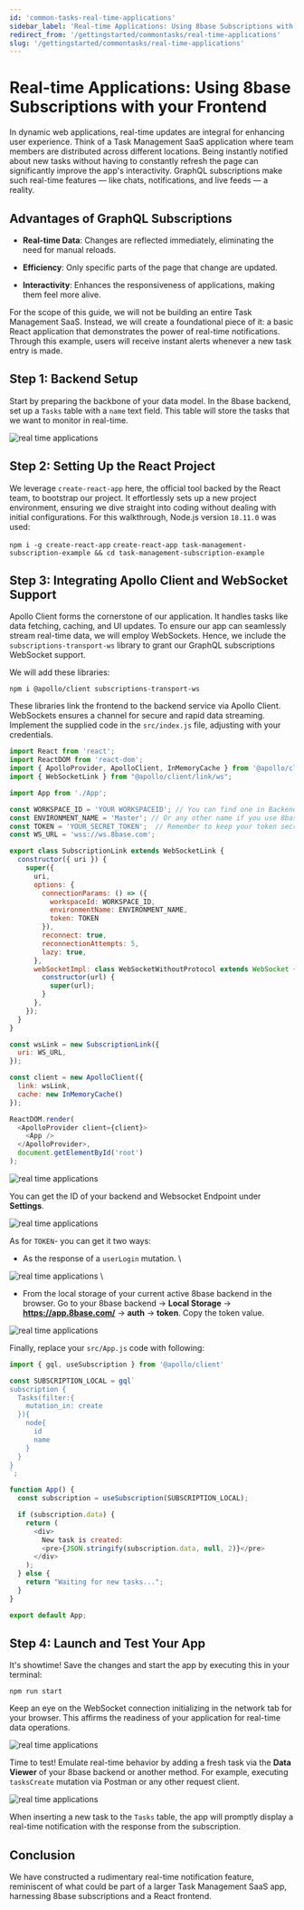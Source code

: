 ```yaml
---
id: 'common-tasks-real-time-applications'
sidebar_label: 'Real-time Applications: Using 8base Subscriptions with your Frontend'
redirect_from: '/gettingstarted/commontasks/real-time-applications'
slug: '/gettingstarted/commontasks/real-time-applications'
---
```



# Real-time Applications: Using 8base Subscriptions with your Frontend

In dynamic web applications, real-time updates are integral for enhancing user experience. Think of a Task Management SaaS application where team members are distributed across different locations. Being instantly notified about new tasks without having to constantly refresh the page can significantly improve the app's interactivity. GraphQL subscriptions make such real-time features — like chats, notifications, and live feeds — a reality.

## Advantages of GraphQL Subscriptions

-   **Real-time Data**: Changes are reflected immediately, eliminating the need for manual reloads.

-   **Efficiency**: Only specific parts of the page that change are updated.

-   **Interactivity**: Enhances the responsiveness of applications, making them feel more alive.

For the scope of this guide, we will not be building an entire Task Management SaaS. Instead, we will create a foundational piece of it: a basic React application that demonstrates the power of real-time notifications. Through this example, users will receive instant alerts whenever a new task entry is made.

## Step 1: Backend Setup

Start by preparing the backbone of your data model. In the 8base backend, set up a `Tasks` table with a `name` text field. This table will store the tasks that we want to monitor in real-time.


![real time applications](_images/real-time-applications-01.png )


## Step 2: Setting Up the React Project

We leverage `create-react-app` here, the official tool backed by the React team, to bootstrap our project. It effortlessly sets up a new project environment, ensuring we dive straight into coding without dealing with initial configurations. For this walkthrough, Node.js version `18.11.0` was used:

`npm i -g create-react-app`
`create-react-app task-management-subscription-example && cd task-management-subscription-example`

## Step 3: Integrating Apollo Client and WebSocket Support

Apollo Client forms the cornerstone of our application. It handles tasks like data fetching, caching, and UI updates. To ensure our app can seamlessly stream real-time data, we will employ WebSockets. Hence, we include the `subscriptions-transport-ws` library to grant our GraphQL subscriptions WebSocket support.

We will add these libraries:

`npm i @apollo/client subscriptions-transport-ws` 

These libraries link the frontend to the backend service via Apollo Client. WebSockets ensures a channel for secure and rapid data streaming. Implement the supplied code in the `src/index.js` file, adjusting with your credentials. 

```javascript
import React from 'react';
import ReactDOM from 'react-dom';
import { ApolloProvider, ApolloClient, InMemoryCache } from '@apollo/client'
import { WebSocketLink } from "@apollo/client/link/ws";

import App from './App';

const WORKSPACE_ID = 'YOUR WORKSPACEID'; // You can find one in Backend -> Settings 
const ENVIRONMENT_NAME = 'Master'; // Or any other name if you use 8base CI/CD 
const TOKEN = 'YOUR_SECRET_TOKEN';  // Remember to keep your token secret!
const WS_URL = 'wss://ws.8base.com'; 

export class SubscriptionLink extends WebSocketLink {
  constructor({ uri }) {
    super({
      uri,
      options: {
        connectionParams: () => ({
          workspaceId: WORKSPACE_ID,
          environmentName: ENVIRONMENT_NAME,
          token: TOKEN
        }),
        reconnect: true,
        reconnectionAttempts: 5,
        lazy: true,
      },
      webSocketImpl: class WebSocketWithoutProtocol extends WebSocket {
        constructor(url) {
          super(url);
        }
      },
    });
  }
}

const wsLink = new SubscriptionLink({
  uri: WS_URL,
});

const client = new ApolloClient({
  link: wsLink,
  cache: new InMemoryCache()
});

ReactDOM.render(
  <ApolloProvider client={client}>
    <App />
  </ApolloProvider>,
  document.getElementById('root')
);
```


![real time applications](_images/real-time-applications-02.png )


You can get the ID of your backend and Websocket Endpoint under **Settings**.


![real time applications](_images/real-time-applications-03.png )


As for `TOKEN`- you can get it two ways:

- As the response of a `userLogin` mutation.  \

![real time applications](_images/real-time-applications-04.png )
 \
- From the local storage of your current active 8base backend in the browser. Go to your 8base backend -> **Local Storage** -> **https://app.8base.com/** -> **auth** -> **token**. Copy the token value.


![real time applications](_images/real-time-applications-05.png )


Finally, replace your `src/App.js` code with following:

```javascript
import { gql, useSubscription } from '@apollo/client'

const SUBSCRIPTION_LOCAL = gql`
subscription {
  Tasks(filter:{
    mutation_in: create
  }){
    node{
      id
      name
    }
  }
}
`;

function App() {
  const subscription = useSubscription(SUBSCRIPTION_LOCAL);

  if (subscription.data) {
    return (
      <div>
        New task is created: 
        <pre>{JSON.stringify(subscription.data, null, 2)}</pre>
      </div>
    );
  } else {
    return "Waiting for new tasks...";
  }
}

export default App;
```

## Step 4: Launch and Test Your App

It's showtime! Save the changes and start the app by executing this in your terminal:

`npm run start`

Keep an eye on the WebSocket connection initializing in the network tab for your browser. This affirms the readiness of your application for real-time data operations.


![real time applications](_images/real-time-applications-06.png )


Time to test! Emulate real-time behavior by adding a fresh task via the **Data Viewer** of your 8base backend or another method. For example, executing `tasksCreate` mutation via Postman or any other request client. 


![real time applications](_images/real-time-applications-07.png )


When inserting a new task to the `Tasks` table, the app will promptly display a real-time notification with the response from the subscription.


<!--![real time applications](_images/real-time-applications-08.png )-->


## Conclusion

We have constructed a rudimentary real-time notification feature, reminiscent of what could be part of a larger Task Management SaaS app, harnessing 8base subscriptions and a React frontend.